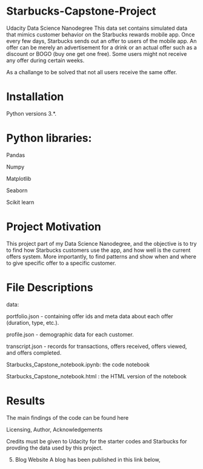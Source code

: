 # Starbucks-Capstone-Project
Udacity Data Science Nanodegree
This data set contains simulated data that mimics customer behavior on the Starbucks rewards mobile app. Once every few days, Starbucks sends out an offer to users of the mobile app. An offer can be merely an advertisement for a drink or an actual offer such as a discount or BOGO (buy one get one free). Some users might not receive any offer during certain weeks.

As a challange to be solved that not all users receive the same offer.

# Installation
Python versions 3.*.

# Python libraries:

Pandas

Numpy

Matplotlib

Seaborn

Scikit learn



# Project Motivation

This project part of my Data Science Nanodegree, and the objective is to try to find how Starbucks customers use the app, and how well is the current offers system. More importantly, to find patterns and show when and where to give specific offer to a specific customer.


# File Descriptions
data:

portfolio.json - containing offer ids and meta data about each offer (duration, type, etc.).

profile.json - demographic data for each customer.

transcript.json - records for transactions, offers received, offers viewed, and offers completed.

Starbucks_Capstone_notebook.ipynb: the code notebook 

Starbucks_Capstone_notebook.html : the HTML version of the notebook



# Results
The main findings of the code can be found here


Licensing, Author, Acknowledgements

Credits must be given to Udacity for the starter codes and Starbucks for provding the data used by this project.

5. Blog Website
A blog has been published in this link below,

